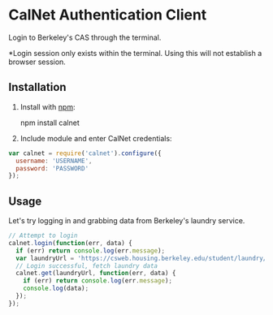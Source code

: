 CalNet Authentication Client
==============
Login to Berkeley's CAS through the terminal.

*Login session only exists within the terminal. Using this will not establish a browser session.

## Installation

1) Install with [npm](https://github.com/npm/npm):

    npm install calnet

2) Include module and enter CalNet credentials:

```js
var calnet = require('calnet').configure({
  username: 'USERNAME',
  password: 'PASSWORD'
});
```

## Usage

Let's try logging in and grabbing data from Berkeley's laundry service.

```js
// Attempt to login
calnet.login(function(err, data) {
  if (err) return console.log(err.message);
  var laundryUrl = 'https://csweb.housing.berkeley.edu/student/laundry/room_summary_srv.php';
  // Login successful, fetch laundry data
  calnet.get(laundryUrl, function(err, data) {
    if (err) return console.log(err.message);
    console.log(data);
  });
});
```

